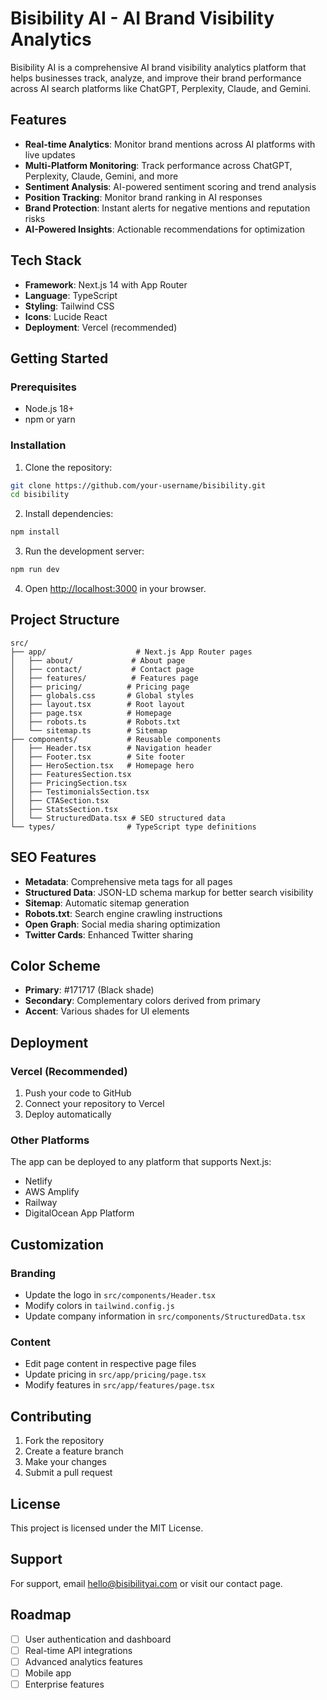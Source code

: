 # Bisibility AI - AI Brand Visibility Analytics

Bisibility AI is a comprehensive AI brand visibility analytics platform that helps businesses track, analyze, and improve their brand performance across AI search platforms like ChatGPT, Perplexity, Claude, and Gemini.

## Features

- **Real-time Analytics**: Monitor brand mentions across AI platforms with live updates
- **Multi-Platform Monitoring**: Track performance across ChatGPT, Perplexity, Claude, Gemini, and more
- **Sentiment Analysis**: AI-powered sentiment scoring and trend analysis
- **Position Tracking**: Monitor brand ranking in AI responses
- **Brand Protection**: Instant alerts for negative mentions and reputation risks
- **AI-Powered Insights**: Actionable recommendations for optimization

## Tech Stack

- **Framework**: Next.js 14 with App Router
- **Language**: TypeScript
- **Styling**: Tailwind CSS
- **Icons**: Lucide React
- **Deployment**: Vercel (recommended)

## Getting Started

### Prerequisites

- Node.js 18+ 
- npm or yarn

### Installation

1. Clone the repository:
```bash
git clone https://github.com/your-username/bisibility.git
cd bisibility
```

2. Install dependencies:
```bash
npm install
```

3. Run the development server:
```bash
npm run dev
```

4. Open [http://localhost:3000](http://localhost:3000) in your browser.

## Project Structure

```
src/
├── app/                    # Next.js App Router pages
│   ├── about/             # About page
│   ├── contact/           # Contact page
│   ├── features/          # Features page
│   ├── pricing/          # Pricing page
│   ├── globals.css       # Global styles
│   ├── layout.tsx        # Root layout
│   ├── page.tsx          # Homepage
│   ├── robots.ts         # Robots.txt
│   └── sitemap.ts        # Sitemap
├── components/           # Reusable components
│   ├── Header.tsx        # Navigation header
│   ├── Footer.tsx        # Site footer
│   ├── HeroSection.tsx   # Homepage hero
│   ├── FeaturesSection.tsx
│   ├── PricingSection.tsx
│   ├── TestimonialsSection.tsx
│   ├── CTASection.tsx
│   ├── StatsSection.tsx
│   └── StructuredData.tsx # SEO structured data
└── types/                # TypeScript type definitions
```

## SEO Features

- **Metadata**: Comprehensive meta tags for all pages
- **Structured Data**: JSON-LD schema markup for better search visibility
- **Sitemap**: Automatic sitemap generation
- **Robots.txt**: Search engine crawling instructions
- **Open Graph**: Social media sharing optimization
- **Twitter Cards**: Enhanced Twitter sharing

## Color Scheme

- **Primary**: #171717 (Black shade)
- **Secondary**: Complementary colors derived from primary
- **Accent**: Various shades for UI elements

## Deployment

### Vercel (Recommended)

1. Push your code to GitHub
2. Connect your repository to Vercel
3. Deploy automatically

### Other Platforms

The app can be deployed to any platform that supports Next.js:
- Netlify
- AWS Amplify
- Railway
- DigitalOcean App Platform

## Customization

### Branding
- Update the logo in `src/components/Header.tsx`
- Modify colors in `tailwind.config.js`
- Update company information in `src/components/StructuredData.tsx`

### Content
- Edit page content in respective page files
- Update pricing in `src/app/pricing/page.tsx`
- Modify features in `src/app/features/page.tsx`

## Contributing

1. Fork the repository
2. Create a feature branch
3. Make your changes
4. Submit a pull request

## License

This project is licensed under the MIT License.

## Support

For support, email hello@bisibilityai.com or visit our contact page.

## Roadmap

- [ ] User authentication and dashboard
- [ ] Real-time API integrations
- [ ] Advanced analytics features
- [ ] Mobile app
- [ ] Enterprise features
